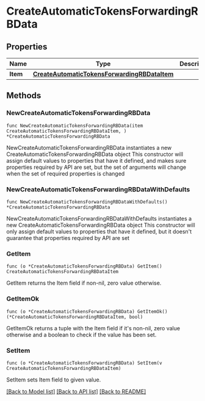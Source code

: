 # CreateAutomaticTokensForwardingRBData

## Properties

Name | Type | Description | Notes
------------ | ------------- | ------------- | -------------
**Item** | [**CreateAutomaticTokensForwardingRBDataItem**](CreateAutomaticTokensForwardingRBDataItem.md) |  | 

## Methods

### NewCreateAutomaticTokensForwardingRBData

`func NewCreateAutomaticTokensForwardingRBData(item CreateAutomaticTokensForwardingRBDataItem, ) *CreateAutomaticTokensForwardingRBData`

NewCreateAutomaticTokensForwardingRBData instantiates a new CreateAutomaticTokensForwardingRBData object
This constructor will assign default values to properties that have it defined,
and makes sure properties required by API are set, but the set of arguments
will change when the set of required properties is changed

### NewCreateAutomaticTokensForwardingRBDataWithDefaults

`func NewCreateAutomaticTokensForwardingRBDataWithDefaults() *CreateAutomaticTokensForwardingRBData`

NewCreateAutomaticTokensForwardingRBDataWithDefaults instantiates a new CreateAutomaticTokensForwardingRBData object
This constructor will only assign default values to properties that have it defined,
but it doesn't guarantee that properties required by API are set

### GetItem

`func (o *CreateAutomaticTokensForwardingRBData) GetItem() CreateAutomaticTokensForwardingRBDataItem`

GetItem returns the Item field if non-nil, zero value otherwise.

### GetItemOk

`func (o *CreateAutomaticTokensForwardingRBData) GetItemOk() (*CreateAutomaticTokensForwardingRBDataItem, bool)`

GetItemOk returns a tuple with the Item field if it's non-nil, zero value otherwise
and a boolean to check if the value has been set.

### SetItem

`func (o *CreateAutomaticTokensForwardingRBData) SetItem(v CreateAutomaticTokensForwardingRBDataItem)`

SetItem sets Item field to given value.



[[Back to Model list]](../README.md#documentation-for-models) [[Back to API list]](../README.md#documentation-for-api-endpoints) [[Back to README]](../README.md)


